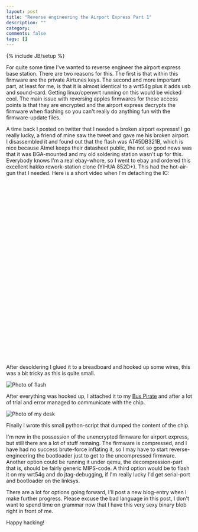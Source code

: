 ```yaml
---
layout: post
title: "Reverse engineering the Airport Express Part 1"
description: ""
category: 
comments: false
tags: []
---
```

{% include JB/setup %}


For quite some time I've wanted to reverse engineer the airport express base station. There are two reasons for this. The first is that within this firmware are the private Airtunes keys. The second and more important part, at least for me, is that it is almost identical to a wrt54g plus it adds usb and sound-card. Getting linux/openwrt running on this would be wicked cool. The main issue with reversing apples firmwares for these access points is that they are encrypted and the airport express decrypts the firmware when flashing so you can't really do anything fun with the firmware-update files.

A time back I posted on twitter that I needed a broken airport expresss! I go really lucky, a friend of mine saw the tweet and gave me his broken airport. I disassembled it and found out that the flash was AT45DB321B, which is nice because Atmel keeps their datasheet public, the not so good news was that it was BGA-mounted and my old soldering station wasn't up for this. Everybody knows I'm a real ebay-whore, so I went to ebay and ordered this excellent hakko rework-station clone (YIHUA 852D+). This had the hot-air-gun that I needed. Here is a short video when I'm detaching the IC:

<object><param name="movie" value="http://www.youtube.com/v/EB8PNZNsLVk&hl=en_US&fs=1&"></param><param name="allowFullScreen" value="true"></param><param name="allowscriptaccess" value="always"></param><embed src="http://www.youtube.com/v/EB8PNZNsLVk&hl=en_US&fs=1&" type="application/x-shockwave-flash" allowscriptaccess="always" allowfullscreen="true" width="640" height="480"></embed></object>


After desoldering I glued it to a breadboard and hooked up some wires, this was a bit tricky as this is quite small.


![Photo of flash](https://hsorbo.no/images/4378757090.jpg)


After everything was hooked up, I attached it to my [Bus Pirate](http://code.google.com/p/the-bus-pirate/)  and after a lot of trial and error managed to communicate with the chip.

![Photo of my desk](https://hsorbo.no/images/4378005219.jpg)


Finally i wrote this small python-script that dumped the content of the chip.

I'm now in the possession of the unencrypted firmware for airport express, but still there are a lot of stuff remaing. The firmware is compressed, and I have had no success brute-force inflating it, so I may have to start reverse-engineering the bootloader just to get to the uncompressed firmware. Another option could be running it under qemu, the decompression-part that is, should be fairly generic MIPS-code. A third option would be to flash it on my wrt54g and do jtag-debugging, if I'm really lucky I'd get serial-port and bootloader on the linksys.

There are a lot for options going forward, I'll post a new blog-entry when I make further progress.
Please excuse the bad language in this post, I don't want to spend time on grammar now that I have this very sexy binary blob right in front of me.

Happy hacking!
